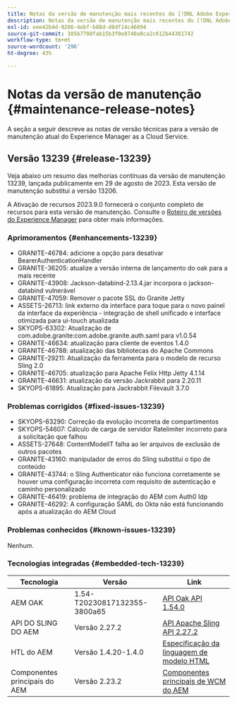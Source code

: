 ```yaml
---
title: Notas da versão de manutenção mais recentes do [!DNL Adobe Experience Manager] as a Cloud Service.
description: Notas da versão de manutenção mais recentes do [!DNL Adobe Experience Manager] as a Cloud Service.
exl-id: eee42b4d-9206-4ebf-b88d-d8df14c46094
source-git-commit: 385b7708fab15b3f0e8740a0ca2c612b44381742
workflow-type: tm+mt
source-wordcount: '296'
ht-degree: 43%

---
```


# Notas da versão de manutenção {#maintenance-release-notes}

A seção a seguir descreve as notas de versão técnicas para a versão de manutenção atual do Experience Manager as a Cloud Service.

## Versão 13239 {#release-13239}

Veja abaixo um resumo das melhorias contínuas da versão de manutenção 13239, lançada publicamente em 29 de agosto de 2023. Esta versão de manutenção substitui a versão 13206.

A Ativação de recursos 2023.9.0 fornecerá o conjunto completo de recursos para esta versão de manutenção. Consulte o [Roteiro de versões do Experience Manager](https://experienceleague.adobe.com/docs/experience-manager-release-information/aem-release-updates/update-releases-roadmap.html?lang=pt-BR) para obter mais informações.

### Aprimoramentos {#enhancements-13239}

- GRANITE-46784: adicione a opção para desativar BearerAuthenticationHandler
- GRANITE-36205: atualize a versão interna de lançamento do oak para a mais recente
- GRANITE-43908: Jackson-databind-2.13.4.jar incorpora o jackson-databind vulnerável
- GRANITE-47059: Remover o pacote SSL do Granite Jetty
- ASSETS-26713: link externo da interface para toque para o novo painel da interface da experiência - integração de shell unificado e interface otimizada para ui-touch atualizada
- SKYOPS-63302: Atualização de com.adobe.granite:com.adobe.granite.auth.saml para v1.0.54
- GRANITE-46634: atualização para cliente de eventos 1.4.0
- GRANITE-46788: atualização das bibliotecas do Apache Commons
- GRANITE-29211: Atualização da ferramenta para o modelo de recurso Sling 2.0
- GRANITE-46705: atualização para Apache Felix Http Jetty 4.1.14
- GRANITE-46631: atualização da versão Jackrabbit para 2.20.11
- SKYOPS-61895: Atualização para Jackrabbit Filevault 3.7.0

### Problemas corrigidos {#fixed-issues-13239}

- SKYOPS-63290: Correção da evolução incorreta de compartimentos
- SKYOPS-54607: Cálculo de carga de servidor Ratelimiter incorreto para a solicitação que falhou
- ASSETS-27648: ContentModelIT falha ao ler arquivos de exclusão de outros pacotes
- GRANITE-43160: manipulador de erros do Sling substitui o tipo de conteúdo
- GRANITE-43744: o Sling Authenticator não funciona corretamente se houver uma configuração incorreta com requisito de autenticação e caminho personalizado
- GRANITE-46419: problema de integração do AEM com Auth0 Idp
- GRANITE-46292: A configuração SAML do Okta não está funcionando após a atualização do AEM Cloud

### Problemas conhecidos {#known-issues-13239}

Nenhum.

### Tecnologias integradas {#embedded-tech-13239}

| Tecnologia | Versão | Link |
|---|---|---|
| AEM OAK | 1.54-T20230817132355-3800a65 | [API Oak API 1.54.0](https://www.javadoc.io/doc/org.apache.jackrabbit/oak-api/1.54.0/index.html) |
| API DO SLING DO AEM | Versão 2.27.2 | [API Apache Sling API 2.27.2](https://www.javadoc.io/doc/org.apache.sling/org.apache.sling.api/latest/index.html) |
| HTL do AEM | Versão 1.4.20-1.4.0 | [Especificação da linguagem de modelo HTML](https://github.com/adobe/htl-spec) |
| Componentes principais do AEM | Versão 2.23.2 | [Componentes principais de WCM do AEM](https://github.com/adobe/aem-core-wcm-components) |

